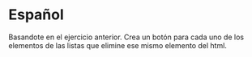 # Español
Basandote en el ejercicio anterior. Crea un botón para cada uno de los elementos de las listas que elimine ese mismo elemento del html.
